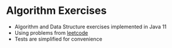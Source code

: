# Algorithm Exercises

- Algorithm and Data Structure exercises implemented in Java 11
- Using problems from [leetcode](https://leetcode.com/)
- Tests are simplified for convenience
